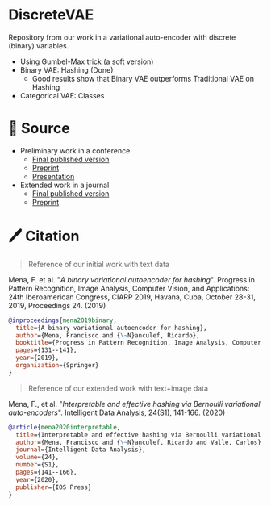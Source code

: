# DiscreteVAE
Repository from our work in a variational auto-encoder with discrete (binary) variables.

* Using Gumbel-Max trick (a soft version)
* Binary VAE: Hashing (Done)
	* Good results show that Binary VAE outperforms Traditional VAE on Hashing
* Categorical VAE: Classes

# :floppy_disk: Source

* Preliminary work in a conference
  * [Final published version](https://doi.org/10.1007/978-3-030-33904-3_12)
  * [Preprint](https://www.researchgate.net/publication/336823794_A_Binary_Variational_Autoencoder_for_Hashing)
  * [Presentation](https://github.com/fmenat/fmenat/blob/main/presentations/2019_CIARP_BVAE.pdf)
* Extended work in a journal
  * [Final published version](https://doi.org/10.3233/IDA-200013)
  * [Preprint](https://www.researchgate.net/publication/347462953_Interpretable_and_effective_hashing_via_Bernoulli_variational_auto-encoders)
  

# 🖊️ Citation

> Reference of our initial work with text data

Mena, F. et al. "*A binary variational autoencoder for hashing*". Progress in Pattern Recognition, Image Analysis, Computer Vision, and Applications: 24th Iberoamerican Congress, CIARP 2019, Havana, Cuba, October 28-31, 2019, Proceedings 24. (2019)

```bibtex
@inproceedings{mena2019binary,
  title={A binary variational autoencoder for hashing},
  author={Mena, Francisco and {\~N}anculef, Ricardo},
  booktitle={Progress in Pattern Recognition, Image Analysis, Computer Vision, and Applications: 24th Iberoamerican Congress, CIARP 2019, Havana, Cuba, October 28-31, 2019, Proceedings 24},
  pages={131--141},
  year={2019},
  organization={Springer}
}

```

> Reference of our extended work with text+image data

Mena, F., et al. "*Interpretable and effective hashing via Bernoulli variational auto-encoders*". Intelligent Data Analysis, 24(S1), 141-166. (2020)

```bibtex
@article{mena2020interpretable,
  title={Interpretable and effective hashing via Bernoulli variational auto-encoders},
  author={Mena, Francisco and {\~N}anculef, Ricardo and Valle, Carlos},
  journal={Intelligent Data Analysis},
  volume={24},
  number={S1},
  pages={141--166},
  year={2020},
  publisher={IOS Press}
}
```

